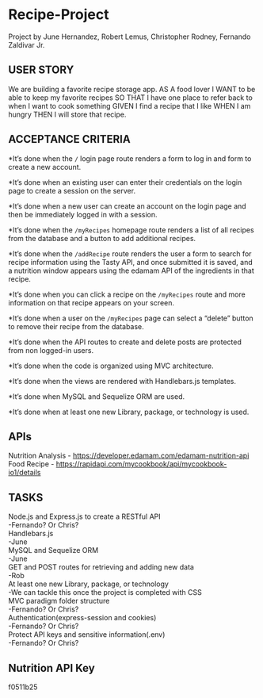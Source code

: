 # Recipe-Project
Project by June Hernandez, Robert Lemus, Christopher Rodney, Fernando Zaldivar Jr.


## USER STORY
We are building a favorite recipe storage app.
AS A food lover
I WANT to be able to keep my favorite recipes
SO THAT I have one place to refer back to when I want to cook something
GIVEN I find a recipe that I like
WHEN I am hungry 
THEN I will store that recipe.


## ACCEPTANCE CRITERIA
*It’s done when the `/` login page route renders a form to log in and form to create a new account.

*It’s done when an existing user can enter their credentials on the login page to create a session on the server.

*It’s done when a new user can create an account on the login page and then be immediately logged in with a session.

*It’s done when the `/myRecipes` homepage route renders a list of all recipes from the database and a button to add additional recipes.

*It’s done when the `/addRecipe` route renders the user a form to search for recipe information using the Tasty API, and once submitted it is saved, and a nutrition window appears using the edamam API of the ingredients in that recipe.

*It’s done when you can click a recipe on the `/myRecipes` route and more information on that recipe appears on your screen.

*It’s done when a user on the `/myRecipes` page can select a “delete” button to remove their recipe from the database.

*It’s done when the API routes to create and delete posts are protected from non logged-in users.

*It’s done when the code is organized using MVC architecture.

*It’s done when the views are rendered with Handlebars.js templates.

*It’s done when MySQL and Sequelize ORM are used.

*It’s done when at least one new Library, package, or technology is used.

## APIs
Nutrition Analysis - https://developer.edamam.com/edamam-nutrition-api  
Food Recipe - https://rapidapi.com/mycookbook/api/mycookbook-io1/details


## TASKS
Node.js and Express.js to create a RESTful API  
	-Fernando? Or Chris?  
Handlebars.js  
	-June  
MySQL and Sequelize ORM  
	-June  
GET and POST routes for retrieving and adding new data  
	-Rob  
At least one new Library, package, or technology  
	-We can tackle this once the project is completed with CSS  
MVC paradigm folder structure  
	-Fernando? Or Chris?  
Authentication(express-session and cookies)  
	-Fernando? Or Chris?  
Protect API keys and sensitive information(.env)  
	-Fernando? Or Chris?

## Nutrition API Key
f0511b25	


